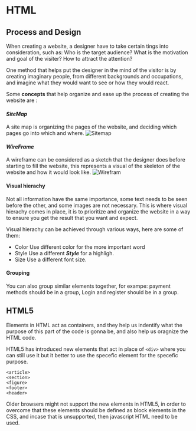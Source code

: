 # HTML

## Process and Design

When creating a website, a designer have to take certain tings into consideration, such as: Who is the target audience? What is the motivation and goal of the visiter? How to attract the attention?

One method that helps put the designer in the mind of the visitor is by creating imaginary people, from different backgrounds and occupations, and imagine what they would want to see or how they would react.

Some **concepts** that help organize and ease up the process of creating the website are :

#### *SiteMap*

A site map is organizing the pages of the website, and deciding which pages go into which and where.
![Sitemap](https://cdn.searchenginejournal.com/wp-content/uploads/2019/09/7-reasons-why-an-html-sitemap-is-a-must-have-760x400.png)

#### *WireFrame*

A wireframe can be considered as a sketch that the designer does before starting to fill the website, this represents a visual of the skeleton of the website and how it would look like.
![Wirefram](https://wpamelia.com/wp-content/uploads/2019/07/wirefram3.jpg)

#### Visual hierachy

Not all information have the same importance, some text needs to be seen before the other, and some images are not necessary. This is where visual hierachy comes in place, it is to prioritize and organize the website in a way to ensure you get the result that you want and expect.

Visual hierachy can be achieved through various ways, here are some of them:

- Color
    Use different color for the more important word
- Style
    Use a different ***Style*** for a highligh.
- Size
    Use a different font size.

#### Grouping

You can also group similar elements together, for exampe: payment methods should be in a group, Login and register should be in a group.

## HTML5

Elements in HTML act as containers, and they help us indentify what the purpose of this part of the code is gonna be, and also help us oragnize the HTML code.

HTML5 has introduced new elements that act in place of `<div>` where you can still use it but it better to use the specefic element for the specefic purpose.

```
<article>
<section>
<figure>
<footer>
<header>
```

Older browsers might not support the new elements in HTML5, in order to overcome that these elements should be defined as block elements in the CSS, and incase that is unsupported, then javascript HTML need to be used.
